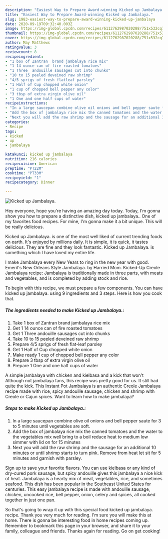 ```yaml
---
description: "Easiest Way to Prepare Award-winning Kicked up Jambalaya."
title: "Easiest Way to Prepare Award-winning Kicked up Jambalaya."
slug: 1983-easiest-way-to-prepare-award-winning-kicked-up-jambalaya
date: 2020-09-19T09:32:40.003Z
image: https://img-global.cpcdn.com/recipes/6112762987020288/751x532cq70/kicked-up-jambalaya-recipe-main-photo.jpg
thumbnail: https://img-global.cpcdn.com/recipes/6112762987020288/751x532cq70/kicked-up-jambalaya-recipe-main-photo.jpg
cover: https://img-global.cpcdn.com/recipes/6112762987020288/751x532cq70/kicked-up-jambalaya-recipe-main-photo.jpg
author: May Matthews
ratingvalue: 3
reviewcount: 8
recipeingredient:
- "1 box of Zantran  brand jambalaya rice mix"
- "1 14 ounce can of fire roasted tomatoes"
- "1 Three  andouille sausages cut into chunks"
- "10 to 15 peeled deveined raw shrimp"
- "4/5 sprigs of fresh flatleaf parsley"
- "1 Half of Cup chopped white onion"
- "1 cup of chopped bell pepper any color"
- "3 tbsp of extra virgin olive oil"
- "1 One and one half cups of water"
recipeinstructions:
- "In a large saucepan combine olive oil onions and bell pepper saute for 3 to 5 minutes until vegetables are soft."
- "Add the box of jambalaya rice mix the canned tomatoes and the water to the vegetables mix well bring to a boil reduce heat to medium low simmer with lid on for 15 minutes"
- "Next you will add the raw shrimp and the sausage for an additional 10 minutes or until shrimp starts to turn pink. Remove from heat let sit for 5 minutes and garnish with parsley."
categories:
- Recipe
tags:
- kicked
- up
- jambalaya

katakunci: kicked up jambalaya 
nutrition: 216 calories
recipecuisine: American
preptime: "PT22M"
cooktime: "PT33M"
recipeyield: "1"
recipecategory: Dinner

---
```



![Kicked up Jambalaya.](https://img-global.cpcdn.com/recipes/6112762987020288/751x532cq70/kicked-up-jambalaya-recipe-main-photo.jpg)

Hey everyone, hope you're having an amazing day today. Today, I'm gonna show you how to prepare a distinctive dish, kicked up jambalaya.. One of my favorites food recipes. For mine, I'm gonna make it a bit unique. This will be really delicious.

Kicked up Jambalaya. is one of the most well liked of current trending foods on earth. It's enjoyed by millions daily. It is simple, it is quick, it tastes delicious. They are fine and they look fantastic. Kicked up Jambalaya. is something which I have loved my entire life.

I make Jambalaya every New Years to ring in the new year with good. Emeril&#39;s New Orleans Style Jambalaya. by Harried Mom. Kicked-Up Creole Jambalaya recipe: Jambalaya is traditionally made in three parts, with meats and vegetables, and is completed by adding stock and rice.


To begin with this recipe, we must prepare a few components. You can have kicked up jambalaya. using 9 ingredients and 3 steps. Here is how you cook that.

<!--inarticleads1-->

##### The ingredients needed to make Kicked up Jambalaya.:

1. Take 1 box of Zantran  brand jambalaya rice mix
1. Get 1 14 ounce can of fire roasted tomatoes
1. Get 1 Three  andouille sausages cut into chunks
1. Take 10 to 15 peeled deveined raw shrimp
1. Prepare 4/5 sprigs of fresh flat-leaf parsley
1. Get 1 Half of Cup chopped white onion
1. Make ready 1 cup of chopped bell pepper any color
1. Prepare 3 tbsp of extra virgin olive oil
1. Prepare 1 One and one half cups of water


A simple jambalaya with chicken and kielbasa and a kick that won&#39;t Although not jambalaya fans, this recipe was pretty good for us. It still had quite the kick. This Instant Pot Jambalaya is an authentic Creole Jambalaya recipe made with rice, spicy andouille sausage, chicken and shrimp with Creole or Cajun spices. Want to learn how to make jambalaya? 

<!--inarticleads2-->

##### Steps to make Kicked up Jambalaya.:

1. In a large saucepan combine olive oil onions and bell pepper saute for 3 to 5 minutes until vegetables are soft.
1. Add the box of jambalaya rice mix the canned tomatoes and the water to the vegetables mix well bring to a boil reduce heat to medium low simmer with lid on for 15 minutes
1. Next you will add the raw shrimp and the sausage for an additional 10 minutes or until shrimp starts to turn pink. Remove from heat let sit for 5 minutes and garnish with parsley.


Sign up to save your favorite flavors. You can use kielbasa or any kind of dry-cured pork sausage, but spicy andouille gives this jambalaya a nice kick of heat. Jambalaya is a hearty mix of meat, vegetables, rice, and sometimes seafood. This dish has been popular in the Southeast United States for centuries. This easy jambalaya recipe is made with andouille sausage, chicken, uncooked rice, bell pepper, onion, celery and spices, all cooked together in just one pan. 

So that's going to wrap it up with this special food kicked up jambalaya. recipe. Thank you very much for reading. I'm sure you will make this at home. There is gonna be interesting food in home recipes coming up. Remember to bookmark this page in your browser, and share it to your family, colleague and friends. Thanks again for reading. Go on get cooking!
